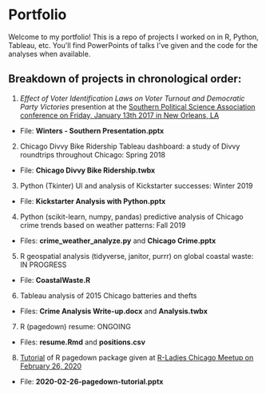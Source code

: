 # Portfolio

Welcome to my portfolio! This is a repo of projects I worked on in R, Python, Tableau, etc. You'll find PowerPoints of talks I've given and the code for the analyses when available.

## Breakdown of projects in chronological order:

1. *Effect of Voter Identification Laws on Voter Turnout and Democratic Party Victories* presention at the [Southern Political Science Association conference on Friday, January 13th 2017 in New Orleans, LA](https://spsa.net/wp-content/uploads/2017/01/12.16.16.SPSA_.2017.Program.LR_.pdf)
  - File: **Winters - Southern Presentation.pptx**

2. Chicago Divvy Bike Ridership Tableau dashboard: a study of Divvy roundtrips throughout Chicago: Spring 2018
  - File: **Chicago Divvy Bike Ridership.twbx**

3. Python (Tkinter) UI and analysis of Kickstarter successes: Winter 2019
  - File: **Kickstarter Analysis with Python.pptx**

4. Python (scikit-learn, numpy, pandas) predictive analysis of Chicago crime trends based on weather patterns: Fall 2019
  - Files: **crime_weather_analyze.py** and **Chicago Crime.pptx**

5. R geospatial analysis (tidyverse, janitor, purrr) on global coastal waste: IN PROGRESS
  - File: **CoastalWaste.R**

6. Tableau analysis of 2015 Chicago batteries and thefts
  - Files: **Crime Analysis Write-up.docx** and **Analysis.twbx**

7. R (pagedown) resume: ONGOING
  - Files: **resume.Rmd** and **positions.csv**

8. [Tutorial](https://docs.google.com/presentation/d/11IUbWg1UccnYdlKy60RwNWbjHZCy1XNb-YQ2X7DzG0g/edit#slide=id.p4) of R pagedown package given at [R-Ladies Chicago Meetup on February 26, 2020](https://www.meetup.com/rladies-chicago/events/268252477/)
  - File: **2020-02-26-pagedown-tutorial.pptx**
